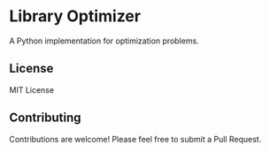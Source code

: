 # Library Optimizer

A Python implementation for optimization problems.

## License

MIT License

## Contributing

Contributions are welcome! Please feel free to submit a Pull Request.
